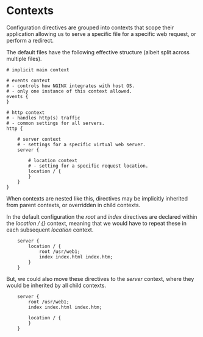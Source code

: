 # Contexts

Configuration directives are grouped into contexts that scope their application allowing us to serve a specific file for a specific web request, or perform a redirect.

The default files have the following effective structure (albeit split across multiple files).

```Nginx
# implicit main context

# events context 
# - controls how NGINX integrates with host OS.
# - only one instance of this context allowed.
events {
}

# http context
# - handles http(s) traffic
# - common settings for all servers.
http {

    # server context
    # - settings for a specific virtual web server.
    server {
  
        # location context
        # - setting for a specific request location.
        location / {
        }
    }
}
```

When contexts are nested like this, directives may be implicitly inherited from parent contexts, or overridden in child contexts.

In the default configuration the _root_ and _index_ directives are declared within the _location / {}_ context, meaning that we would have to repeat these in each subsequent _location_ context.

```Nginx
    server {
        location / {
            root /usr/web1;
            index index.html index.htm;
        }
    }
```

But, we could also move these directives to the _server_ context, where they would be inherited by all child contexts.

```Nginx
    server {
        root /usr/web1;
        index index.html index.htm;

        location / {
        }
    }
```
